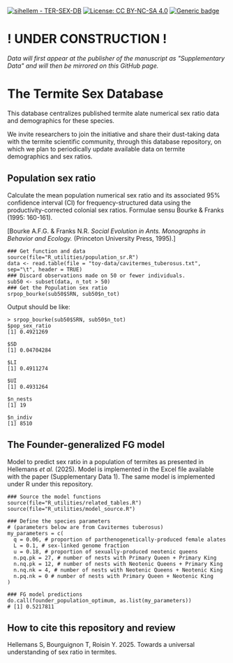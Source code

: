 [![sihellem - TER-SEX-DB](https://img.shields.io/static/v1?label=sihellem&message=TER-SEX-DB&color=red&logo=github)](https://github.com/sihellem/TER-SEX-DB "Go to GitHub repo")
[![License: CC BY-NC-SA 4.0](https://img.shields.io/badge/License-CC_BY--NC--SA_4.0-lightgrey.svg)](https://creativecommons.org/licenses/by-nc-sa/4.0/)
[![Generic badge](https://img.shields.io/badge/CommBiol-<COLOR>.svg)](https://doi.org/10.1038/s42003-025-07771-z)

# ! UNDER CONSTRUCTION !
_Data will first appear at the publisher of the manuscript as "Supplementary Data" and will then be mirrored on this GitHub page._

# The Termite Sex Database
This database centralizes published termite alate numerical sex ratio data and demographics for these species.

We invite researchers to join the initiative and share their dust-taking data with the termite scientific community, through this database repository, on which we plan to periodically update available data on termite demographics and sex ratios.

## Population sex ratio
Calculate the mean population numerical sex ratio and its associated 95% confidence interval (CI) for frequency-structured data using the productivity-corrected colonial sex ratios. Formulae sensu Bourke & Franks (1995: 160-161).

[Bourke A.F.G. & Franks N.R. _Social Evolution in Ants. Monographs in Behavior and Ecology._ (Princeton University Press, 1995).]

```
### Get function and data
source(file="R_utilities/population_sr.R")
data <- read.table(file = "toy-data/cavitermes_tuberosus.txt", sep="\t", header = TRUE)
### Discard observations made on 50 or fewer individuals.
sub50 <- subset(data, n_tot > 50)
### Get the Population sex ratio
srpop_bourke(sub50$SRN, sub50$n_tot)
```

Output should be like:
```
> srpop_bourke(sub50$SRN, sub50$n_tot)
$pop_sex_ratio
[1] 0.4921269

$SD
[1] 0.04704284

$LI
[1] 0.4911274

$UI
[1] 0.4931264

$n_nests
[1] 19

$n_indiv
[1] 8510
```

## The Founder-generalized FG model
Model to predict sex ratio in a population of termites as presented in Hellemans _et al._ (2025). Model is implemented in the Excel file available with the paper (Supplementary Data 1). The same model is implemented under R under this repository.
```
### Source the model functions
source(file="R_utilities/related_tables.R")
source(file="R_utilities/model_source.R")

### Define the species parameters
# (parameters below are from Cavitermes tuberosus)
my_parameters = c(
  q = 0.06, # proportion of parthenogenetically-produced female alates
  L = 0.1, # sex-linked genome fraction
  u = 0.18, # proportion of sexually-produced neotenic queens
  n.pq.pk = 27, # number of nests with Primary Queen + Primary King
  n.nq.pk = 12, # number of nests with Neotenic Queens + Primary King
  n.nq.nk = 4, # number of nests with Neotenic Queens + Neotenic King
  n.pq.nk = 0 # number of nests with Primary Queen + Neotenic King
)

### FG model predictions
do.call(founder_population_optimum, as.list(my_parameters))
# [1] 0.5217811
```

## How to cite this repository and review
Hellemans S, Bourguignon T, Roisin Y. 2025. Towards a universal understanding of sex ratio in termites.
